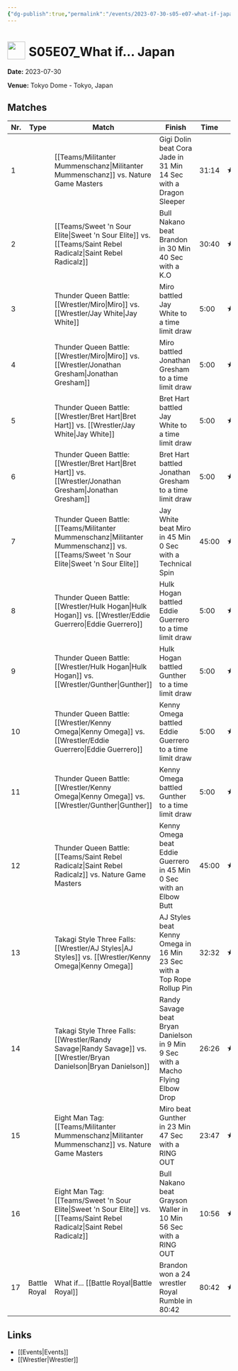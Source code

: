 ```yaml
---
{"dg-publish":true,"permalink":"/events/2023-07-30-s05-e07-what-if-japan/","title":"S05E07_What if... Japan","noteIcon":"","created":"2025-09-01T21:42:45.503+02:00"}
---
```



# <img src="z_Images/ChokeSlam.png" width="40" style="vertical-align:bottom; margin-right:8px;">**S05E07_What if... Japan**

**Date:** 2023-07-30

**Venue:** Tokyo Dome - Tokyo, Japan

## Matches

| Nr. | Type | Match | Finish | Time | Rating | Score |
|-----|------|-------|--------|------|--------|-------|
| 1 |  | [[Teams/Militanter Mummenschanz\|Militanter Mummenschanz]] vs. Nature Game Masters  | Gigi Dolin beat Cora Jade in 31 Min 14 Sec with a Dragon Sleeper | 31:14 | ★★★3/4 | 81 |
| 2 |  | [[Teams/Sweet 'n Sour Elite\|Sweet 'n Sour Elite]] vs. [[Teams/Saint Rebel Radicalz\|Saint Rebel Radicalz]] | Bull Nakano beat Brandon in 30 Min 40 Sec with a K.O | 30:40 | ★★★★1/4 | 90 |
| 3 |  | Thunder Queen Battle: [[Wrestler/Miro\|Miro]] vs. [[Wrestler/Jay White\|Jay White]] | Miro battled Jay White to a  time limit draw | 5:00 | ★★1/2 | 67 |
| 4 |  | Thunder Queen Battle: [[Wrestler/Miro\|Miro]] vs. [[Wrestler/Jonathan Gresham\|Jonathan Gresham]] | Miro battled Jonathan Gresham to a  time limit draw | 5:00 | ★★ | 62 |
| 5 |  | Thunder Queen Battle: [[Wrestler/Bret Hart\|Bret Hart]] vs. [[Wrestler/Jay White\|Jay White]] | Bret Hart battled Jay White to a  time limit draw | 5:00 | ★★★ | 70 |
| 6 |  | Thunder Queen Battle: [[Wrestler/Bret Hart\|Bret Hart]] vs. [[Wrestler/Jonathan Gresham\|Jonathan Gresham]] | Bret Hart battled Jonathan Gresham to a  time limit draw | 5:00 | ★1/2 | 56 |
| 7 |  | Thunder Queen Battle: [[Teams/Militanter Mummenschanz\|Militanter Mummenschanz]] vs. [[Teams/Sweet 'n Sour Elite\|Sweet 'n Sour Elite]] | Jay White beat Miro in 45 Min 0 Sec with a Technical Spin | 45:00 | ★★★★1/2 | 93 |
| 8 |  | Thunder Queen Battle: [[Wrestler/Hulk Hogan\|Hulk Hogan]] vs. [[Wrestler/Eddie Guerrero\|Eddie Guerrero]] | Hulk Hogan battled Eddie Guerrero to a  time limit draw | 5:00 | ★★ | 63 |
| 9 |  | Thunder Queen Battle: [[Wrestler/Hulk Hogan\|Hulk Hogan]] vs. [[Wrestler/Gunther\|Gunther]] | Hulk Hogan battled Gunther to a  time limit draw | 5:00 | ★★1/2 | 65 |
| 10 |  | Thunder Queen Battle: [[Wrestler/Kenny Omega\|Kenny Omega]] vs. [[Wrestler/Eddie Guerrero\|Eddie Guerrero]] | Kenny Omega battled Eddie Guerrero to a  time limit draw | 5:00 | ★★ | 62 |
| 11 |  | Thunder Queen Battle: [[Wrestler/Kenny Omega\|Kenny Omega]] vs. [[Wrestler/Gunther\|Gunther]] | Kenny Omega battled Gunther to a  time limit draw | 5:00 | ★★ | 61 |
| 12 |  | Thunder Queen Battle: [[Teams/Saint Rebel Radicalz\|Saint Rebel Radicalz]] vs. Nature Game Masters  | Kenny Omega beat Eddie Guerrero in 45 Min 0 Sec with an Elbow Butt | 45:00 | ★★★★★ | 100 |
| 13 |  | Takagi Style Three Falls: [[Wrestler/AJ Styles\|AJ Styles]] vs. [[Wrestler/Kenny Omega\|Kenny Omega]] | AJ Styles beat Kenny Omega in 16 Min 23 Sec with a Top Rope Rollup Pin | 32:32 | ★★★3/4 | 82 |
| 14 |  | Takagi Style Three Falls: [[Wrestler/Randy Savage\|Randy Savage]] vs. [[Wrestler/Bryan Danielson\|Bryan Danielson]] | Randy Savage beat Bryan Danielson in 9 Min 9 Sec with a Macho Flying Elbow Drop | 26:26 | ★1/2 | 59 |
| 15 |  | Eight Man Tag: [[Teams/Militanter Mummenschanz\|Militanter Mummenschanz]] vs. Nature Game Masters  | Miro beat Gunther in 23 Min 47 Sec with a RING OUT | 23:47 | ★★★3/4 | 80 |
| 16 |  | Eight Man Tag: [[Teams/Sweet 'n Sour Elite\|Sweet 'n Sour Elite]] vs. [[Teams/Saint Rebel Radicalz\|Saint Rebel Radicalz]] | Bull Nakano beat Grayson Waller in 10 Min 56 Sec with a RING OUT | 10:56 | ★★★ | 70 |
| 17 | Battle Royal | What if... [[Battle Royal\|Battle Royal]] | Brandon won a 24 wrestler Royal Rumble in  80:42 | 80:42 | ★★★★1/2 | 94 |

## Links
- [[Events\|Events]]
- [[Wrestler\|Wrestler]]
